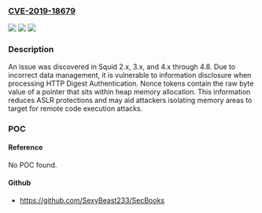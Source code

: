 ### [CVE-2019-18679](https://cve.mitre.org/cgi-bin/cvename.cgi?name=CVE-2019-18679)
![](https://img.shields.io/static/v1?label=Product&message=n%2Fa&color=blue)
![](https://img.shields.io/static/v1?label=Version&message=n%2Fa&color=blue)
![](https://img.shields.io/static/v1?label=Vulnerability&message=n%2Fa&color=brighgreen)

### Description

An issue was discovered in Squid 2.x, 3.x, and 4.x through 4.8. Due to incorrect data management, it is vulnerable to information disclosure when processing HTTP Digest Authentication. Nonce tokens contain the raw byte value of a pointer that sits within heap memory allocation. This information reduces ASLR protections and may aid attackers isolating memory areas to target for remote code execution attacks.

### POC

#### Reference
No POC found.

#### Github
- https://github.com/SexyBeast233/SecBooks

